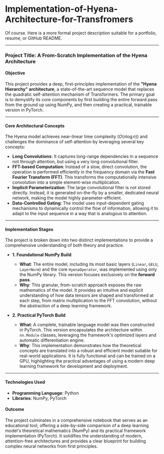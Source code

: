# Implementation-of-Hyena-Architecture-for-Transfromers

Of course. Here is a more formal project description suitable for a portfolio, resume, or GitHub README.

***

### **Project Title: A From-Scratch Implementation of the Hyena Architecture**

#### **Objective**

This project provides a deep, first-principles implementation of the **"Hyena Hierarchy" architecture**, a state-of-the-art sequence model that replaces the quadratic self-attention mechanism of Transformers. The primary goal is to demystify its core components by first building the entire forward pass from the ground up using NumPy, and then creating a practical, trainable version in PyTorch.

---

#### **Core Architectural Concepts**

The Hyena model achieves near-linear time complexity ($O(n \log n)$) and challenges the dominance of self-attention by leveraging several key concepts:

* **Long Convolutions**: It captures long-range dependencies in a sequence not through attention, but using a very long convolutional filter.
* **FFT-based Computation**: Instead of a slow, direct convolution, the operation is performed efficiently in the frequency domain via the **Fast Fourier Transform (FFT)**. This transforms the computationally intensive convolution into a simple element-wise multiplication.
* **Implicit Parameterization**: The large convolutional filter is not stored directly. Instead, it is generated on-the-fly by a smaller, dedicated neural network, making the model highly parameter-efficient.
* **Data-Controlled Gating**: The model uses input-dependent gating mechanisms to dynamically control the flow of information, allowing it to adapt to the input sequence in a way that is analogous to attention.



---

#### **Implementation Stages**

The project is broken down into two distinct implementations to provide a comprehensive understanding of both theory and practice.

* **1. Foundational NumPy Build**
    * **What**: The entire model, including its most basic layers (`Linear`, `GELU`, `LayerNorm`) and the core `HyenaOperator`, was implemented using only the NumPy library. This version focuses exclusively on the **forward pass**.
    * **Why**: This granular, from-scratch approach exposes the raw mathematics of the model. It provides an intuitive and explicit understanding of how data tensors are shaped and transformed at each step, from matrix multiplication to the FFT convolution, without the abstraction of a deep learning framework.

* **2. Practical PyTorch Build**
    * **What**: A complete, trainable language model was then constructed in PyTorch. This version encapsulates the architecture within `nn.Module` classes, leveraging the framework's optimized layers and automatic differentiation engine.
    * **Why**: This implementation demonstrates how the theoretical concepts are translated into a robust and efficient model suitable for real-world applications. It is fully functional and can be trained on a GPU, highlighting the practical advantages of using a modern deep learning framework for development and deployment.

---

#### **Technologies Used**

* **Programming Language**: Python
* **Libraries**: NumPy, PyTorch

#### **Outcome**

The project culminates in a comprehensive notebook that serves as an educational tool, offering a side-by-side comparison of a deep learning model's theoretical mathematics (NumPy) and its practical framework implementation (PyTorch). It solidifies the understanding of modern, attention-free architectures and provides a clear blueprint for building complex neural networks from first principles.
